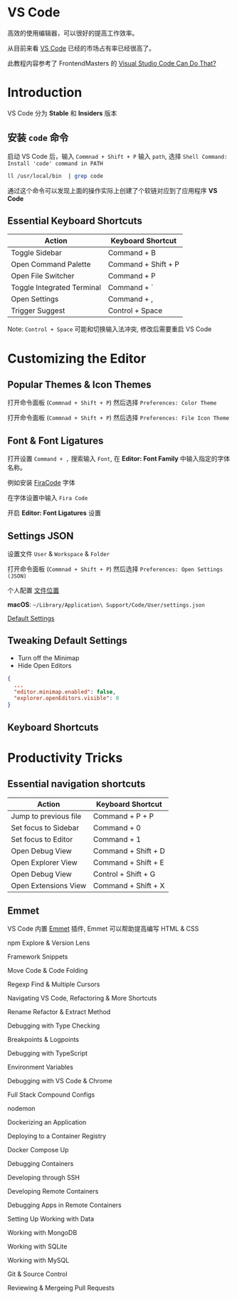 # VS Code

高效的使用编辑器，可以很好的提高工作效率。

从目前来看 [VS Code](https://code.visualstudio.com/) 已经的市场占有率已经很高了。

此教程内容参考了 FrontendMasters 的 [Visual Studio Code Can Do That?](https://frontendmasters.com/courses/customize-vs-code/)

# Introduction

VS Code 分为 **Stable** 和 **Insiders** 版本

## 安装 `code` 命令

启动 VS Code 后，输入 `Commnad + Shift + P` 输入 `path`, 选择 `Shell Command: Install 'code' command in PATH`

```bash
ll /usr/local/bin  | grep code
```

通过这个命令可以发现上面的操作实际上创建了个软链对应到了应用程序 **VS Code**

## Essential Keyboard Shortcuts

| Action                     | Keyboard Shortcut   |
| -------------------------- | ------------------- |
| Toggle Sidebar             | Command + B         |
| Open Command Palette       | Command + Shift + P |
| Open File Switcher         | Command + P         |
| Toggle Integrated Terminal | Command + `         |
| Open Settings              | Command + ,         |
| Trigger Suggest            | Control + Space     |

Note: `Control + Space` 可能和切换输入法冲突, 修改后需要重启 VS Code

# Customizing the Editor

## Popular Themes & Icon Themes

打开命令面板 (`Commnad + Shift + P`) 然后选择 `Preferences: Color Theme`

打开命令面板 (`Commnad + Shift + P`) 然后选择 `Preferences: File Icon Theme`

## Font & Font Ligatures

打开设置 `Command + ,` 搜索输入 `Font`, 在 **Editor: Font Family** 中输入指定的字体名称。

例如安装 [FiraCode](https://github.com/tonsky/FiraCode) 字体

在字体设置中输入 `Fira Code`

开启 **Editor: Font Ligatures** 设置

## Settings JSON

设置文件 `User` & `Workspace` & `Folder`

打开命令面板 (`Commnad + Shift + P`) 然后选择 `Preferences: Open Settings (JSON)`

个人配置 [文件位置](https://code.visualstudio.com/docs/getstarted/settings#_settings-file-locations)

**macOS**: `~/Library/Application\ Support/Code/User/settings.json`

[Default Settings](https://code.visualstudio.com/docs/getstarted/settings#_default-settings)

## Tweaking Default Settings

- Turn off the Minimap
- Hide Open Editors

```json
{
  ...
  "editor.minimap.enabled": false,
  "explorer.openEditors.visible": 0
}
```

## Keyboard Shortcuts

<!-- TODO -->

# Productivity Tricks

## Essential navigation shortcuts

| Action                | Keyboard Shortcut   |
| --------------------- | ------------------- |
| Jump to previous file | Command + P + P     |
| Set focus to Sidebar  | Command + 0         |
| Set focus to Editor   | Command + 1         |
| Open Debug View       | Command + Shift + D |
| Open Explorer View    | Command + Shift + E |
| Open Debug View       | Control + Shift + G |
| Open Extensions View  | Command + Shift + X |

## Emmet

VS Code 内置 [Emmet](https://docs.emmet.io/) 插件, Emmet 可以帮助提高编写 HTML & CSS



npm Explore & Version Lens

Framework Snippets

Move Code & Code Folding

Regexp Find & Multiple Cursors

Navigating VS Code, Refactoring & More Shortcuts

Rename Refactor & Extract Method

Debugging with Type Checking

Breakpoints & Logpoints

Debugging with TypeScript

Environment Variables

Debugging with VS Code & Chrome

Full Stack Compound Configs

nodemon

Dockerizing an Application

Deploying to a Container Registry

Docker Compose Up

Debugging Containers

Developing through SSH

Developing Remote Containers

Debugging Apps in Remote Containers

Setting Up Working with Data

Working with MongoDB

Working with SQLite

Working with MySQL

Git & Source Control

Reviewing & Mergeing Pull Requests
